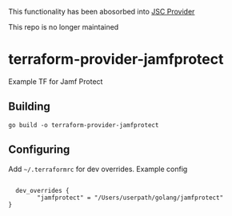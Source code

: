 This functionality has been abosorbed into [JSC Provider](https://github.com/danjamf/terraform-provider-jsctfprovider)

This repo is no longer maintained 

# terraform-provider-jamfprotect

Example TF for Jamf Protect

## Building

`go build -o terraform-provider-jamfprotect`

## Configuring

Add `~/.terraformrc` for dev overrides. Example config

```provider_installation {

  dev_overrides {
        "jamfprotect" = "/Users/userpath/golang/jamfprotect"
}
```
